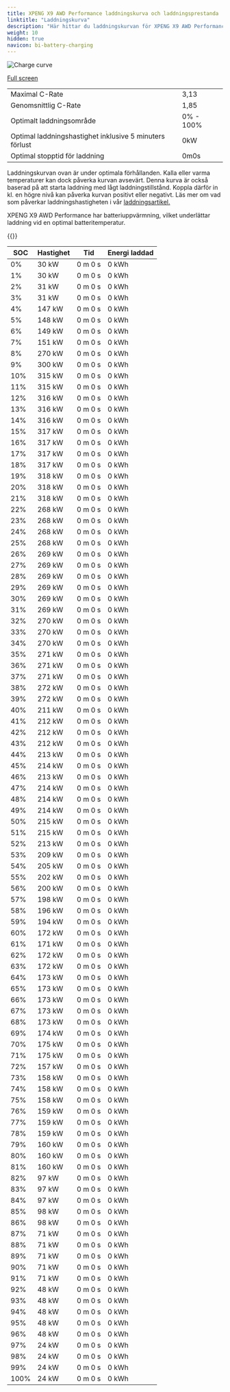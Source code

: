 ```yaml
---
title: XPENG X9 AWD Performance laddningskurva och laddningsprestanda
linktitle: "Laddningskurva"
description: "Här hittar du laddningskurvan för XPENG X9 AWD Performance."
weight: 10
hidden: true
navicon: bi-battery-charging
---
```

<!-- markdownlint-disable MD033 -->
<img src="../chargingcurve.svg" alt="Charge curve" class="img-fluid">

[Full screen](../chargingcurve.svg)


<table class="table table-striped">
<tbody>
<tr>
<td>Maximal C-Rate</td><td>3,13</td>
</tr>
<tr>
<td>Genomsnittlig C-Rate</td><td>1,85</td>
</tr>
<tr>
<td>Optimalt laddningsområde</td><td>0% - 100%</td>
</tr>
<tr>
<td>Optimal laddningshastighet inklusive 5 minuters förlust</td><td>0kW</td>
</tr>
<tr>
<td>Optimal stopptid för laddning</td><td>0m0s</td>
</tr>
</tbody>
</table>


Laddningskurvan ovan är under optimala förhållanden. Kalla eller varma temperaturer kan dock påverka kurvan avsevärt. Denna kurva är också baserad på att starta laddning med lågt laddningstillstånd. Koppla därför in kl. en högre nivå kan påverka kurvan positivt eller negativt. Läs mer om vad som påverkar laddningshastigheten i vår [laddningsartikel.](../../../../../technology/battery/charging/) 


XPENG X9 AWD Performance har batteriuppvärmning, vilket underlättar laddning vid en optimal batteritemperatur.


{{<evkxdisplayaddarticle />}}
<table class="table table-striped">
<thead>
<tr><th>SOC</th><th>Hastighet</th><th>Tid</th><th>Energi laddad</th></tr>
</thead>
<tbody>
<tr>
<td>0%</td><td>30 kW</td><td> 0 m 0 s </td><td>0 kWh </td>
</tr>
<tr>
<td>1%</td><td>30 kW</td><td> 0 m 0 s </td><td>0 kWh </td>
</tr>
<tr>
<td>2%</td><td>31 kW</td><td> 0 m 0 s </td><td>0 kWh </td>
</tr>
<tr>
<td>3%</td><td>31 kW</td><td> 0 m 0 s </td><td>0 kWh </td>
</tr>
<tr>
<td>4%</td><td>147 kW</td><td> 0 m 0 s </td><td>0 kWh </td>
</tr>
<tr>
<td>5%</td><td>148 kW</td><td> 0 m 0 s </td><td>0 kWh </td>
</tr>
<tr>
<td>6%</td><td>149 kW</td><td> 0 m 0 s </td><td>0 kWh </td>
</tr>
<tr>
<td>7%</td><td>151 kW</td><td> 0 m 0 s </td><td>0 kWh </td>
</tr>
<tr>
<td>8%</td><td>270 kW</td><td> 0 m 0 s </td><td>0 kWh </td>
</tr>
<tr>
<td>9%</td><td>300 kW</td><td> 0 m 0 s </td><td>0 kWh </td>
</tr>
<tr>
<td>10%</td><td>315 kW</td><td> 0 m 0 s </td><td>0 kWh </td>
</tr>
<tr>
<td>11%</td><td>315 kW</td><td> 0 m 0 s </td><td>0 kWh </td>
</tr>
<tr>
<td>12%</td><td>316 kW</td><td> 0 m 0 s </td><td>0 kWh </td>
</tr>
<tr>
<td>13%</td><td>316 kW</td><td> 0 m 0 s </td><td>0 kWh </td>
</tr>
<tr>
<td>14%</td><td>316 kW</td><td> 0 m 0 s </td><td>0 kWh </td>
</tr>
<tr>
<td>15%</td><td>317 kW</td><td> 0 m 0 s </td><td>0 kWh </td>
</tr>
<tr>
<td>16%</td><td>317 kW</td><td> 0 m 0 s </td><td>0 kWh </td>
</tr>
<tr>
<td>17%</td><td>317 kW</td><td> 0 m 0 s </td><td>0 kWh </td>
</tr>
<tr>
<td>18%</td><td>317 kW</td><td> 0 m 0 s </td><td>0 kWh </td>
</tr>
<tr>
<td>19%</td><td>318 kW</td><td> 0 m 0 s </td><td>0 kWh </td>
</tr>
<tr>
<td>20%</td><td>318 kW</td><td> 0 m 0 s </td><td>0 kWh </td>
</tr>
<tr>
<td>21%</td><td>318 kW</td><td> 0 m 0 s </td><td>0 kWh </td>
</tr>
<tr>
<td>22%</td><td>268 kW</td><td> 0 m 0 s </td><td>0 kWh </td>
</tr>
<tr>
<td>23%</td><td>268 kW</td><td> 0 m 0 s </td><td>0 kWh </td>
</tr>
<tr>
<td>24%</td><td>268 kW</td><td> 0 m 0 s </td><td>0 kWh </td>
</tr>
<tr>
<td>25%</td><td>268 kW</td><td> 0 m 0 s </td><td>0 kWh </td>
</tr>
<tr>
<td>26%</td><td>269 kW</td><td> 0 m 0 s </td><td>0 kWh </td>
</tr>
<tr>
<td>27%</td><td>269 kW</td><td> 0 m 0 s </td><td>0 kWh </td>
</tr>
<tr>
<td>28%</td><td>269 kW</td><td> 0 m 0 s </td><td>0 kWh </td>
</tr>
<tr>
<td>29%</td><td>269 kW</td><td> 0 m 0 s </td><td>0 kWh </td>
</tr>
<tr>
<td>30%</td><td>269 kW</td><td> 0 m 0 s </td><td>0 kWh </td>
</tr>
<tr>
<td>31%</td><td>269 kW</td><td> 0 m 0 s </td><td>0 kWh </td>
</tr>
<tr>
<td>32%</td><td>270 kW</td><td> 0 m 0 s </td><td>0 kWh </td>
</tr>
<tr>
<td>33%</td><td>270 kW</td><td> 0 m 0 s </td><td>0 kWh </td>
</tr>
<tr>
<td>34%</td><td>270 kW</td><td> 0 m 0 s </td><td>0 kWh </td>
</tr>
<tr>
<td>35%</td><td>271 kW</td><td> 0 m 0 s </td><td>0 kWh </td>
</tr>
<tr>
<td>36%</td><td>271 kW</td><td> 0 m 0 s </td><td>0 kWh </td>
</tr>
<tr>
<td>37%</td><td>271 kW</td><td> 0 m 0 s </td><td>0 kWh </td>
</tr>
<tr>
<td>38%</td><td>272 kW</td><td> 0 m 0 s </td><td>0 kWh </td>
</tr>
<tr>
<td>39%</td><td>272 kW</td><td> 0 m 0 s </td><td>0 kWh </td>
</tr>
<tr>
<td>40%</td><td>211 kW</td><td> 0 m 0 s </td><td>0 kWh </td>
</tr>
<tr>
<td>41%</td><td>212 kW</td><td> 0 m 0 s </td><td>0 kWh </td>
</tr>
<tr>
<td>42%</td><td>212 kW</td><td> 0 m 0 s </td><td>0 kWh </td>
</tr>
<tr>
<td>43%</td><td>212 kW</td><td> 0 m 0 s </td><td>0 kWh </td>
</tr>
<tr>
<td>44%</td><td>213 kW</td><td> 0 m 0 s </td><td>0 kWh </td>
</tr>
<tr>
<td>45%</td><td>214 kW</td><td> 0 m 0 s </td><td>0 kWh </td>
</tr>
<tr>
<td>46%</td><td>213 kW</td><td> 0 m 0 s </td><td>0 kWh </td>
</tr>
<tr>
<td>47%</td><td>214 kW</td><td> 0 m 0 s </td><td>0 kWh </td>
</tr>
<tr>
<td>48%</td><td>214 kW</td><td> 0 m 0 s </td><td>0 kWh </td>
</tr>
<tr>
<td>49%</td><td>214 kW</td><td> 0 m 0 s </td><td>0 kWh </td>
</tr>
<tr>
<td>50%</td><td>215 kW</td><td> 0 m 0 s </td><td>0 kWh </td>
</tr>
<tr>
<td>51%</td><td>215 kW</td><td> 0 m 0 s </td><td>0 kWh </td>
</tr>
<tr>
<td>52%</td><td>213 kW</td><td> 0 m 0 s </td><td>0 kWh </td>
</tr>
<tr>
<td>53%</td><td>209 kW</td><td> 0 m 0 s </td><td>0 kWh </td>
</tr>
<tr>
<td>54%</td><td>205 kW</td><td> 0 m 0 s </td><td>0 kWh </td>
</tr>
<tr>
<td>55%</td><td>202 kW</td><td> 0 m 0 s </td><td>0 kWh </td>
</tr>
<tr>
<td>56%</td><td>200 kW</td><td> 0 m 0 s </td><td>0 kWh </td>
</tr>
<tr>
<td>57%</td><td>198 kW</td><td> 0 m 0 s </td><td>0 kWh </td>
</tr>
<tr>
<td>58%</td><td>196 kW</td><td> 0 m 0 s </td><td>0 kWh </td>
</tr>
<tr>
<td>59%</td><td>194 kW</td><td> 0 m 0 s </td><td>0 kWh </td>
</tr>
<tr>
<td>60%</td><td>172 kW</td><td> 0 m 0 s </td><td>0 kWh </td>
</tr>
<tr>
<td>61%</td><td>171 kW</td><td> 0 m 0 s </td><td>0 kWh </td>
</tr>
<tr>
<td>62%</td><td>172 kW</td><td> 0 m 0 s </td><td>0 kWh </td>
</tr>
<tr>
<td>63%</td><td>172 kW</td><td> 0 m 0 s </td><td>0 kWh </td>
</tr>
<tr>
<td>64%</td><td>173 kW</td><td> 0 m 0 s </td><td>0 kWh </td>
</tr>
<tr>
<td>65%</td><td>173 kW</td><td> 0 m 0 s </td><td>0 kWh </td>
</tr>
<tr>
<td>66%</td><td>173 kW</td><td> 0 m 0 s </td><td>0 kWh </td>
</tr>
<tr>
<td>67%</td><td>173 kW</td><td> 0 m 0 s </td><td>0 kWh </td>
</tr>
<tr>
<td>68%</td><td>173 kW</td><td> 0 m 0 s </td><td>0 kWh </td>
</tr>
<tr>
<td>69%</td><td>174 kW</td><td> 0 m 0 s </td><td>0 kWh </td>
</tr>
<tr>
<td>70%</td><td>175 kW</td><td> 0 m 0 s </td><td>0 kWh </td>
</tr>
<tr>
<td>71%</td><td>175 kW</td><td> 0 m 0 s </td><td>0 kWh </td>
</tr>
<tr>
<td>72%</td><td>157 kW</td><td> 0 m 0 s </td><td>0 kWh </td>
</tr>
<tr>
<td>73%</td><td>158 kW</td><td> 0 m 0 s </td><td>0 kWh </td>
</tr>
<tr>
<td>74%</td><td>158 kW</td><td> 0 m 0 s </td><td>0 kWh </td>
</tr>
<tr>
<td>75%</td><td>158 kW</td><td> 0 m 0 s </td><td>0 kWh </td>
</tr>
<tr>
<td>76%</td><td>159 kW</td><td> 0 m 0 s </td><td>0 kWh </td>
</tr>
<tr>
<td>77%</td><td>159 kW</td><td> 0 m 0 s </td><td>0 kWh </td>
</tr>
<tr>
<td>78%</td><td>159 kW</td><td> 0 m 0 s </td><td>0 kWh </td>
</tr>
<tr>
<td>79%</td><td>160 kW</td><td> 0 m 0 s </td><td>0 kWh </td>
</tr>
<tr>
<td>80%</td><td>160 kW</td><td> 0 m 0 s </td><td>0 kWh </td>
</tr>
<tr>
<td>81%</td><td>160 kW</td><td> 0 m 0 s </td><td>0 kWh </td>
</tr>
<tr>
<td>82%</td><td>97 kW</td><td> 0 m 0 s </td><td>0 kWh </td>
</tr>
<tr>
<td>83%</td><td>97 kW</td><td> 0 m 0 s </td><td>0 kWh </td>
</tr>
<tr>
<td>84%</td><td>97 kW</td><td> 0 m 0 s </td><td>0 kWh </td>
</tr>
<tr>
<td>85%</td><td>98 kW</td><td> 0 m 0 s </td><td>0 kWh </td>
</tr>
<tr>
<td>86%</td><td>98 kW</td><td> 0 m 0 s </td><td>0 kWh </td>
</tr>
<tr>
<td>87%</td><td>71 kW</td><td> 0 m 0 s </td><td>0 kWh </td>
</tr>
<tr>
<td>88%</td><td>71 kW</td><td> 0 m 0 s </td><td>0 kWh </td>
</tr>
<tr>
<td>89%</td><td>71 kW</td><td> 0 m 0 s </td><td>0 kWh </td>
</tr>
<tr>
<td>90%</td><td>71 kW</td><td> 0 m 0 s </td><td>0 kWh </td>
</tr>
<tr>
<td>91%</td><td>71 kW</td><td> 0 m 0 s </td><td>0 kWh </td>
</tr>
<tr>
<td>92%</td><td>48 kW</td><td> 0 m 0 s </td><td>0 kWh </td>
</tr>
<tr>
<td>93%</td><td>48 kW</td><td> 0 m 0 s </td><td>0 kWh </td>
</tr>
<tr>
<td>94%</td><td>48 kW</td><td> 0 m 0 s </td><td>0 kWh </td>
</tr>
<tr>
<td>95%</td><td>48 kW</td><td> 0 m 0 s </td><td>0 kWh </td>
</tr>
<tr>
<td>96%</td><td>48 kW</td><td> 0 m 0 s </td><td>0 kWh </td>
</tr>
<tr>
<td>97%</td><td>24 kW</td><td> 0 m 0 s </td><td>0 kWh </td>
</tr>
<tr>
<td>98%</td><td>24 kW</td><td> 0 m 0 s </td><td>0 kWh </td>
</tr>
<tr>
<td>99%</td><td>24 kW</td><td> 0 m 0 s </td><td>0 kWh </td>
</tr>
<tr>
<td>100%</td><td>24 kW</td><td> 0 m 0 s </td><td>0 kWh </td>
</tr>
</tbody>
</table>

